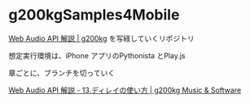 # g200kgSamples4Mobile


[Web Audio API 解説 | g200kg](https://www.g200kg.com/jp/docs/webaudio/index.html) を写経していくリポジトリ


想定実行環境は、iPhone アプリのPythonista とPlay.js


章ごとに、ブランチを切っていく

[Web Audio API 解説 - 13.ディレイの使い方 | g200kg Music & Software](https://www.g200kg.com/jp/docs/webaudio/delay.html)
